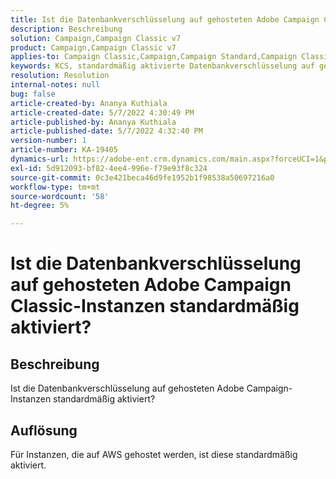 ```yaml
---
title: Ist die Datenbankverschlüsselung auf gehosteten Adobe Campaign Classic-Instanzen standardmäßig aktiviert?
description: Beschreibung
solution: Campaign,Campaign Classic v7
product: Campaign,Campaign Classic v7
applies-to: Campaign Classic,Campaign,Campaign Standard,Campaign Classic v7
keywords: KCS, standardmäßig aktivierte Datenbankverschlüsselung auf gehostetem Adobe Campaign
resolution: Resolution
internal-notes: null
bug: false
article-created-by: Ananya Kuthiala
article-created-date: 5/7/2022 4:30:49 PM
article-published-by: Ananya Kuthiala
article-published-date: 5/7/2022 4:32:40 PM
version-number: 1
article-number: KA-19405
dynamics-url: https://adobe-ent.crm.dynamics.com/main.aspx?forceUCI=1&pagetype=entityrecord&etn=knowledgearticle&id=06cb3a0a-23ce-ec11-a7b5-0022480a8e40
exl-id: 5d912093-bf82-4ee4-996e-f79e93f8c324
source-git-commit: 0c3e421beca46d9fe1952b1f98538a50697216a0
workflow-type: tm+mt
source-wordcount: '58'
ht-degree: 5%

---
```


# Ist die Datenbankverschlüsselung auf gehosteten Adobe Campaign Classic-Instanzen standardmäßig aktiviert?

## Beschreibung

Ist die Datenbankverschlüsselung auf gehosteten Adobe Campaign-Instanzen standardmäßig aktiviert?

## Auflösung


Für Instanzen, die auf AWS gehostet werden, ist diese standardmäßig aktiviert.

